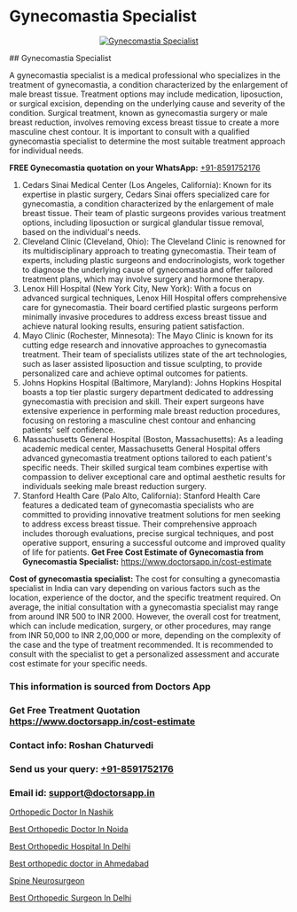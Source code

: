 # Gynecomastia Specialist

<p align="center">
  <a href="null">
    <img src="null" alt="Gynecomastia Specialist">
  </a>
</p>
## Gynecomastia Specialist

A gynecomastia specialist is a medical professional who specializes in the treatment of gynecomastia, a condition characterized by the enlargement of male breast tissue. Treatment options may include medication, liposuction, or surgical excision, depending on the underlying cause and severity of the condition. Surgical treatment, known as gynecomastia surgery or male breast reduction, involves removing excess breast tissue to create a more masculine chest contour. It is important to consult with a qualified gynecomastia specialist to determine the most suitable treatment approach for individual needs.

**FREE Gynecomastia quotation on your WhatsApp:**  [+91-8591752176](https://api.whatsapp.com/send?phone=8591752176)

1) Cedars Sinai Medical Center (Los Angeles, California): Known for its expertise in plastic surgery, Cedars Sinai offers specialized care for gynecomastia, a condition characterized by the enlargement of male breast tissue. Their team of plastic surgeons provides various treatment options, including liposuction or surgical glandular tissue removal, based on the individual's needs.
2) Cleveland Clinic (Cleveland, Ohio): The Cleveland Clinic is renowned for its multidisciplinary approach to treating gynecomastia. Their team of experts, including plastic surgeons and endocrinologists, work together to diagnose the underlying cause of gynecomastia and offer tailored treatment plans, which may involve surgery and hormone therapy.
3) Lenox Hill Hospital (New York City, New York): With a focus on advanced surgical techniques, Lenox Hill Hospital offers comprehensive care for gynecomastia. Their board certified plastic surgeons perform minimally invasive procedures to address excess breast tissue and achieve natural looking results, ensuring patient satisfaction.
4) Mayo Clinic (Rochester, Minnesota): The Mayo Clinic is known for its cutting edge research and innovative approaches to gynecomastia treatment. Their team of specialists utilizes state of the art technologies, such as laser assisted liposuction and tissue sculpting, to provide personalized care and achieve optimal outcomes for patients.
5) Johns Hopkins Hospital (Baltimore, Maryland): Johns Hopkins Hospital boasts a top tier plastic surgery department dedicated to addressing gynecomastia with precision and skill. Their expert surgeons have extensive experience in performing male breast reduction procedures, focusing on restoring a masculine chest contour and enhancing patients' self confidence.
6) Massachusetts General Hospital (Boston, Massachusetts): As a leading academic medical center, Massachusetts General Hospital offers advanced gynecomastia treatment options tailored to each patient's specific needs. Their skilled surgical team combines expertise with compassion to deliver exceptional care and optimal aesthetic results for individuals seeking male breast reduction surgery.
7) Stanford Health Care (Palo Alto, California): Stanford Health Care features a dedicated team of gynecomastia specialists who are committed to providing innovative treatment solutions for men seeking to address excess breast tissue. Their comprehensive approach includes thorough evaluations, precise surgical techniques, and post operative support, ensuring a successful outcome and improved quality of life for patients.
**Get Free Cost Estimate of Gynecomastia from Gynecomastia Specialist:** https://www.doctorsapp.in/cost-estimate

**Cost of gynecomastia specialist:**
The cost for consulting a gynecomastia specialist in India can vary depending on various factors such as the location, experience of the doctor, and the specific treatment required. On average, the initial consultation with a gynecomastia specialist may range from around INR 500 to INR 2000. However, the overall cost for treatment, which can include medication, surgery, or other procedures, may range from INR 50,000 to INR 2,00,000 or more, depending on the complexity of the case and the type of treatment recommended. It is recommended to consult with the specialist to get a personalized assessment and accurate cost estimate for your specific needs.

### This information is sourced from Doctors App 
### Get Free Treatment Quotation https://www.doctorsapp.in/cost-estimate
### Contact info: Roshan Chaturvedi 
### Send us your query: [+91-8591752176](https://api.whatsapp.com/send?phone=8591752176) 
### Email id: support@doctorsapp.in

[Orthopedic Doctor In Nashik](https://www.linkedin.com/pulse/orthopedic-doctor-nashik-doctorsapp-united-arab-emirates-dok7e?trackingId=THM0QSOzU1MT87Dd2T1jSg%3D%3D&lipi=urn%3Ali%3Apage%3Ad_flagship3_company_admin%3BSXrbBuk4SwWZ8nIcZ2zSvw%3D%3D)

[Best Orthopedic Doctor In Noida](https://www.linkedin.com/pulse/best-orthopedic-doctor-noida-doctorsapp-chittagong-amaue?trackingId=JAPdyUOE9TwT6UE3wtmroQ%3D%3D&lipi=urn%3Ali%3Apage%3Ad_flagship3_company_admin%3BK7pDwyqSQgabgpAl1%2Bo97w%3D%3D)

[Best Orthopedic Hospital In Delhi](https://medium.com/@vimalrana22/best-orthopedic-hospital-in-delhi-9565707c1f53)

[Best orthopedic doctor in Ahmedabad](https://medium.com/@manish632504/best-orthopedic-doctor-in-ahmedabad-3091c9eab5cc)

[Spine Neurosurgeon](https://doctors-apps.github.io/doctorsapp/spine-neurosurgeon)

[Best Orthopedic Surgeon In Delhi](https://doctors-apps.github.io/doctorsapp/best-orthopedic-surgeon-in-delhi)

